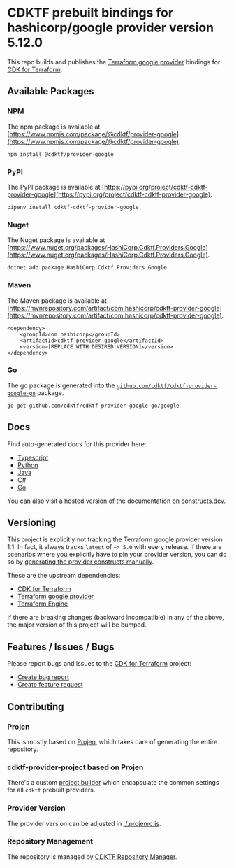 # CDKTF prebuilt bindings for hashicorp/google provider version 5.12.0

This repo builds and publishes the [Terraform google provider](https://registry.terraform.io/providers/hashicorp/google/5.12.0/docs) bindings for [CDK for Terraform](https://cdk.tf).

## Available Packages

### NPM

The npm package is available at [https://www.npmjs.com/package/@cdktf/provider-google](https://www.npmjs.com/package/@cdktf/provider-google).

`npm install @cdktf/provider-google`

### PyPI

The PyPI package is available at [https://pypi.org/project/cdktf-cdktf-provider-google](https://pypi.org/project/cdktf-cdktf-provider-google).

`pipenv install cdktf-cdktf-provider-google`

### Nuget

The Nuget package is available at [https://www.nuget.org/packages/HashiCorp.Cdktf.Providers.Google](https://www.nuget.org/packages/HashiCorp.Cdktf.Providers.Google).

`dotnet add package HashiCorp.Cdktf.Providers.Google`

### Maven

The Maven package is available at [https://mvnrepository.com/artifact/com.hashicorp/cdktf-provider-google](https://mvnrepository.com/artifact/com.hashicorp/cdktf-provider-google).

```
<dependency>
    <groupId>com.hashicorp</groupId>
    <artifactId>cdktf-provider-google</artifactId>
    <version>[REPLACE WITH DESIRED VERSION]</version>
</dependency>
```

### Go

The go package is generated into the [`github.com/cdktf/cdktf-provider-google-go`](https://github.com/cdktf/cdktf-provider-google-go) package.

`go get github.com/cdktf/cdktf-provider-google-go/google`

## Docs

Find auto-generated docs for this provider here:

* [Typescript](./docs/API.typescript.md)
* [Python](./docs/API.python.md)
* [Java](./docs/API.java.md)
* [C#](./docs/API.csharp.md)
* [Go](./docs/API.go.md)

You can also visit a hosted version of the documentation on [constructs.dev](https://constructs.dev/packages/@cdktf/provider-google).

## Versioning

This project is explicitly not tracking the Terraform google provider version 1:1. In fact, it always tracks `latest` of `~> 5.0` with every release. If there are scenarios where you explicitly have to pin your provider version, you can do so by [generating the provider constructs manually](https://cdk.tf/imports).

These are the upstream dependencies:

* [CDK for Terraform](https://cdk.tf)
* [Terraform google provider](https://registry.terraform.io/providers/hashicorp/google/5.12.0)
* [Terraform Engine](https://terraform.io)

If there are breaking changes (backward incompatible) in any of the above, the major version of this project will be bumped.

## Features / Issues / Bugs

Please report bugs and issues to the [CDK for Terraform](https://cdk.tf) project:

* [Create bug report](https://cdk.tf/bug)
* [Create feature request](https://cdk.tf/feature)

## Contributing

### Projen

This is mostly based on [Projen](https://github.com/projen/projen), which takes care of generating the entire repository.

### cdktf-provider-project based on Projen

There's a custom [project builder](https://github.com/cdktf/cdktf-provider-project) which encapsulate the common settings for all `cdktf` prebuilt providers.

### Provider Version

The provider version can be adjusted in [./.projenrc.js](./.projenrc.js).

### Repository Management

The repository is managed by [CDKTF Repository Manager](https://github.com/cdktf/cdktf-repository-manager/).
